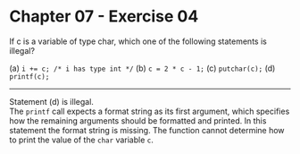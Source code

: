 # Chapter 07 - Exercise 04

If c is a variable of type char, which one of the following statements is illegal?

(a) `i += c; /* i has type int */`
(b) `c = 2 * c - 1;`
(c) `putchar(c);`
(d) `printf(c);`

---

Statement (d) is illegal.  
The `printf` call expects a format string as its first argument, which specifies how the remaining arguments should be formatted and printed. In this statement the format string is missing. The function cannot determine how to print the value of the `char` variable `c`.  
